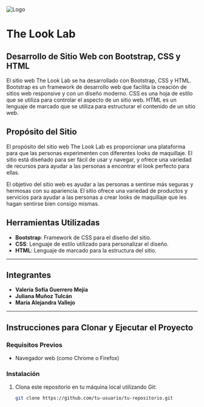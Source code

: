 ![Logo](https://thelooklab.ca/cdn/shop/files/OpenGraph.png?v=1639186507)

# The Look Lab

## Desarrollo de Sitio Web con Bootstrap, CSS y HTML

El sitio web The Look Lab se ha desarrollado con Bootstrap, CSS y HTML. Bootstrap es un framework de desarrollo web que facilita la creación de sitios web responsive y con un diseño moderno. CSS es una hoja de estilo que se utiliza para controlar el aspecto de un sitio web. HTML es un lenguaje de marcado que se utiliza para estructurar el contenido de un sitio web.

## Propósito del Sitio 

El propósito del sitio web The Look Lab es proporcionar una plataforma para que las personas experimenten con diferentes looks de maquillaje. El sitio está diseñado para ser fácil de usar y navegar, y ofrece una variedad de recursos para ayudar a las personas a encontrar el look perfecto para ellas.

El objetivo del sitio web es ayudar a las personas a sentirse más seguras y hermosas con su apariencia. El sitio ofrece una variedad de productos y servicios para ayudar a las personas a crear looks de maquillaje que les hagan sentirse bien consigo mismas.

## Herramientas Utilizadas

- **Bootstrap**: Framework de CSS para el diseño del sitio.
- **CSS**: Lenguaje de estilo utilizado para personalizar el diseño.
- **HTML**: Lenguaje de marcado para la estructura del sitio.

---

## Integrantes
- **Valeria Sofía Guerrero Mejía**
- **Juliana Muñoz Tulcán**
- **María Alejandra Vallejo**

---

## Instrucciones para Clonar y Ejecutar el Proyecto

### Requisitos Previos

- Navegador web (como Chrome o Firefox)

### Instalación

1. Clona este repositorio en tu máquina local utilizando Git:

   ```bash
   git clone https://github.com/tu-usuario/tu-repositorio.git
